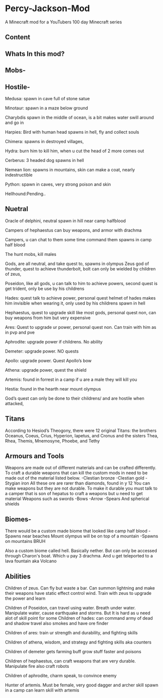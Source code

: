 # Percy-Jackson-Mod
A Minecraft mod for a YouTubers 100 day Minecraft series

## Content

## Whats In this mod?

## Mobs-
## Hostile-
Medusa: spawn in cave full of stone satue

Minotaur: spawn in a maze below ground 

Charybdis spawn in the middle of ocean, is a bit makes water swill around and go in 

Harpies: Bird with human head spawns in hell, fly and collect souls

Chimera: spawns in destroyed villages, 

Hydra: burn him to kill him, when u cut the head of 2 more comes out

Cerberus: 3 headed dog spawns in hell 

Nemean lion: spawns in mountains, skin can make a coat, nearly indestructible

Python: spawn in caves, very strong poison and skin

Hellhound:Pending..

## Nuetral
Oracle of delphini, neutral spawn in hill near camp halfblood 

Campers of hephaestus can buy weapons, and armor with drachma

Campers, u can chat to them some time command them spawns in camp half blood

The hunt mobs, kill males


Gods, are all neutral, and take quest to, spawns in olympus
Zeus god of thunder, quest to achieve thunderbolt, bolt can only be wielded by children of zeus,

Poseidon, like all gods, u can talk to him to achieve powers, second quest is get trident, only be use by his childrens

Hades: quest talk to achieve power, personal quest helmet of hades makes him invisible when wearing it, only used by his childrens spawn in hell

Hephaestus, quest to upgrade skill like most gods, personal quest non, can buy weapons from him but very expensive

Ares: Quest to upgrade ur power, personal quest non. Can train with him as in pvp and pve

Aphrodite: upgrade power if childrens. No ability

Demeter: upgrade power. NO quests

Apollo: upgrade power. Quest Apollo’s bow

Athena: upgrade power, quest the shield

Artemis: found in forrest in a camp if u are a male they will kill you

Hestia: found in the hearth near mount olympus 

God’s quest can only be done to their childrens/ and are hostile when attacked,

## Titans
According to Hesiod’s Theogony, there were 12 original Titans: the brothers Oceanus, Coeus, Crius, Hyperion, Iapetus, and Cronus and the sisters Thea, Rhea, Themis, Mnemosyne, Phoebe, and Tethy

## Armours and Tools

Weapons are made out of different materials and can be crafted differently. To craft a durable weapons that can kill the custom mods in need to be made out of the material listed below.
-Clestian bronze 
-Clestian gold
-Stygian iron 
All these ore are rarer than diamonds, found in y 12
You can make weapons but they are not durable. To make it durable you must talk to a camper that is son of hepatus to craft a weapons but u need to get material
Weapons such as swords 
-Bows 
-Arrow
-Spears 
And spherical shields

## Biomes-

There would be a custom made biome that looked like camp half blood
-Spawns near beaches
Mount olympus will be on top of a mountain 
-Spawns on mountains BRUH

Also a custom biome called hell. Basically nether. But can only be accessed through Charon's boat. Which u pay 3 drachma. And u get teleported to a lava fountain aka Volcano

## Abilities

Children of zeus. Can fly but waste a bar. Can summon lightning and make their weapons have static effect control wind. Train with zeus to upgrade the power and learn

Children of Poseidon, can travel using water. Breath under water. Manipulate water, cause earthquake and storms. But It is hard as u need alot of skill point for some
Children of hades: can command army of dead and shadow travel also smokes and have ore finder

Children of ares: train ur strength and durability, and fighting skills 

Children of athena, wisdom, and strategy and fighting skills aka counters 

Children of demeter gets farming buff grow stuff faster and poisons

Children of hephaestus, can craft weapons that are very durable. Manipulate fire also craft robots

Children of aphrodite, charm speak, to convince enemy 

Hunter of artemis. Must be female, very good dagger and archer skill spawn in a camp can learn skill with artemis











